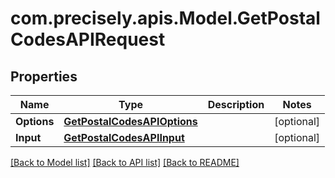 
# com.precisely.apis.Model.GetPostalCodesAPIRequest

## Properties

Name | Type | Description | Notes
------------ | ------------- | ------------- | -------------
**Options** | [**GetPostalCodesAPIOptions**](GetPostalCodesAPIOptions.md) |  | [optional] 
**Input** | [**GetPostalCodesAPIInput**](GetPostalCodesAPIInput.md) |  | [optional] 

[[Back to Model list]](../README.md#documentation-for-models)
[[Back to API list]](../README.md#documentation-for-api-endpoints)
[[Back to README]](../README.md)

